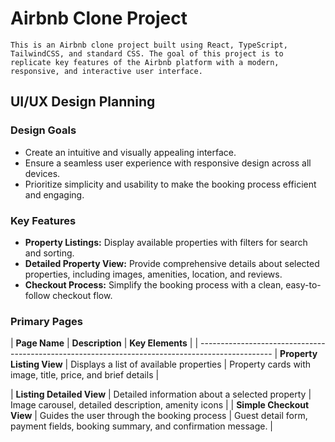 # Airbnb Clone Project

```
This is an Airbnb clone project built using React, TypeScript, TailwindCSS, and standard CSS. The goal of this project is to replicate key features of the Airbnb platform with a modern, responsive, and interactive user interface.

````

## UI/UX Design Planning

### Design Goals
- Create an intuitive and visually appealing interface.
- Ensure a seamless user experience with responsive design across all devices.
- Prioritize simplicity and usability to make the booking process efficient and engaging.

### Key Features
- **Property Listings:** Display available properties with filters for search and sorting.
- **Detailed Property View:** Provide comprehensive details about selected properties, including images, amenities, location, and reviews.
- **Checkout Process:** Simplify the booking process with a clean, easy-to-follow checkout flow.

### Primary Pages

| **Page Name**             | **Description**                            | **Key Elements**      |
| ------------------------------------------------------------------------------------------------
| **Property Listing View** | Displays a list of available properties    | Property cards with image, title, price, and brief details |

| **Listing Detailed View** | Detailed information about a selected property | Image carousel, detailed description, amenity icons  |
| **Simple Checkout View**  | Guides the user through the booking process | Guest detail form, payment fields, booking summary, and confirmation message. |